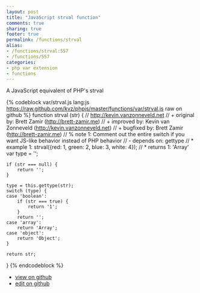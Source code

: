```yaml
---
layout: post
title: "JavaScript strval function"
comments: true
sharing: true
footer: true
permalink: /functions/strval
alias:
- /functions/strval:557
- /functions/557
categories:
- php var extension
- functions
---
```

A JavaScript equivalent of PHP's strval

<!-- more -->

{% codeblock var/strval.js lang:js https://raw.github.com/kvz/phpjs/master/functions/var/strval.js raw on github %}
function strval (str) {
    // http://kevin.vanzonneveld.net
    // +   original by: Brett Zamir (http://brett-zamir.me)
    // +   improved by: Kevin van Zonneveld (http://kevin.vanzonneveld.net)
    // +   bugfixed by: Brett Zamir (http://brett-zamir.me)
    // %        note 1: Comment out the entire switch if you want JS-like behavior instead of PHP behavior
    // -    depends on: gettype
    // *     example 1: strval({red: 1, green: 2, blue: 3, white: 4});
    // *     returns 1: 'Array'
    var type = '';

    if (str === null) {
        return '';
    }

    type = this.gettype(str);
    switch (type) {
    case 'boolean':
        if (str === true) {
            return '1';
        }
        return '';
    case 'array':
        return 'Array';
    case 'object':
        return 'Object';
    }

    return str;
}
{% endcodeblock %}

 - [view on github](https://github.com/kvz/phpjs/blob/master/functions/var/strval.js)
 - [edit on github](https://github.com/kvz/phpjs/edit/master/functions/var/strval.js)

